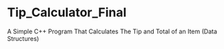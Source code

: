 # Tip_Calculator_Final
 A Simple C++ Program That Calculates The Tip and Total of an Item (Data Structures)
